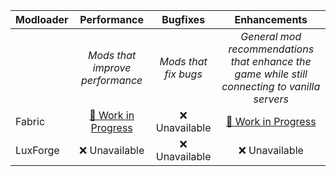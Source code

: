 | Modloader | Performance | Bugfixes | Enhancements |
| --- | :---: | :---: | :---: |
| | *Mods that improve performance* | *Mods that fix bugs* | *General mod recommendations that enhance the game while still connecting to vanilla servers* |
| Fabric | [🚧 Work in Progress](fabric/optimizations.md) | ❌ Unavailable  | [🚧 Work in Progress](fabric/enhancements.md)  |
| LuxForge | ❌ Unavailable | ❌ Unavailable | ❌ Unavailable |